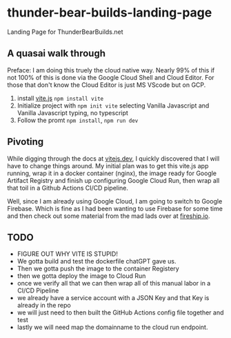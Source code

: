 # thunder-bear-builds-landing-page
Landing Page for ThunderBearBuilds.net

## A quasai walk through

Preface:  I am doing this truely the cloud native way.  Nearly 99% of this if not 100% of this is done via the Google Cloud Shell and Cloud Editor.  For those that don't know the Cloud Editor is just MS VScode but on GCP.

1. install [vite.js](https://vitejs.dev/) `npm install vite`
2. Initialize project with `npm init vite` selecting Vanilla Javascript and Vanilla Javascript typing, no typescript
3. Follow the promt `npm install`, `npm run dev`

## Pivoting

While digging through the docs at [vitejs.dev](https://vitejs.dev/guide/static-deploy), I quickly discovered that I will have to change things around.  My initial plan was to get this vite.js app running, wrap it in a docker container (nginx), the image ready for Google Artifact Registry and finish up configuring Google Cloud Run, then wrap all that toil in a Github Actions CI/CD pipeline.

Well, since I am already using Google Cloud, I am going to switch to Google Firebase.  Which is fine as I had been wanting to use Firebase for some time and then check out some material from the mad lads over at [fireship.io](https://fireship.io/).

## TODO

* FIGURE OUT WHY VITE IS STUPID!
* We gotta build and test the dockerfile chatGPT gave us.
* Then we gotta push the image to the container Registery
* then we gotta deploy the image to Cloud Run
* once we verify all that we can then wrap all of this manual labor in a CI/CD Pipeline
* we already have a service account with a JSON Key and that Key is already in the repo
* we will just need to then built the GitHub Actions config file together and test
* lastly we will need map the domainname to the cloud run endpoint.